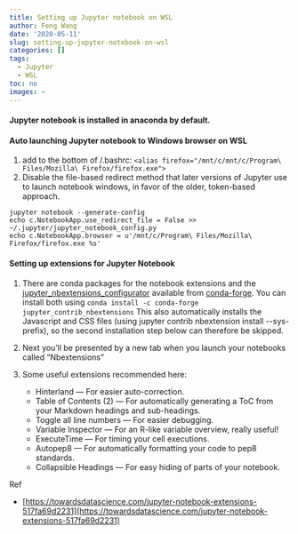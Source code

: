 ```yaml
---
title: Setting up Jupyter notebook on WSL
author: Feng Wang
date: '2020-05-11'
slug: setting-up-jupyter-notebook-on-wsl
categories: []
tags:
  - Jupyter
  - WSL
toc: no
images: ~
---
```



#### Jupyter notebook is installed in anaconda by default.

#### Auto launching Jupyter notebook to Windows browser on WSL

1. add to the bottom of /.bashrc: 
   `<alias firefox="/mnt/c/mnt/c/Program\ Files/Mozilla\ Firefox/firefox.exe">`
2. Disable the file-based redirect method that later versions of Jupyter use to launch notebook windows, in favor of the older, token-based approach. 

```
jupyter notebook --generate-config
echo c.NotebookApp.use_redirect_file = False >> ~/.jupyter/jupyter_notebook_config.py
echo c.NotebookApp.browser = u'/mnt/c/Program\ Files/Mozilla\ Firefox/firefox.exe %s'
```

#### Setting up extensions for Jupyter Notebook

1. There are conda packages for the notebook extensions and the [jupyter_nbextensions_configurator](https://github.com/Jupyter-contrib/jupyter_nbextensions_configurator) available from [conda-forge](https://conda-forge.org/). You can install both using `conda install -c conda-forge jupyter_contrib_nbextensions` This also automatically installs the Javascript and CSS files (using jupyter contrib nbextension install --sys-prefix), so the second installation step below can therefore be skipped.

2. Next you’ll be presented by a new tab when you launch your notebooks called “Nbextensions”

3. Some useful extensions recommended here:

    - Hinterland — For easier auto-correction.
    - Table of Contents (2) — For automatically generating a ToC from your Markdown headings and sub-headings.
    - Toggle all line numbers — For easier debugging.
    - Variable Inspector — For an R-like variable overview, really useful!
    -	ExecuteTime — For timing your cell executions.
    -	Autopep8 — For automatically formatting your code to pep8 standards.
    -	Collapsible Headings — For easy hiding of parts of your notebook.

Ref

- [https://towardsdatascience.com/jupyter-notebook-extensions-517fa69d2231](https://towardsdatascience.com/jupyter-notebook-extensions-517fa69d2231)

